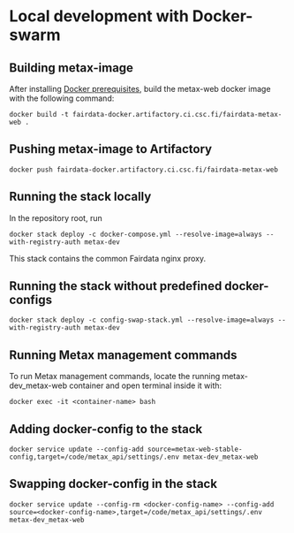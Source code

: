 # Local development with Docker-swarm

## Building metax-image

After installing [Docker prerequisites](docker-prerequisites.md), build the metax-web docker image with the following command:

`docker build -t fairdata-docker.artifactory.ci.csc.fi/fairdata-metax-web .`

<!-- ## Building httpd-image 

`docker build -t fairdata-docker.artifactory.ci.csc.fi/fairdata-metax-httpd -f containers/apache-image.Dockerfile .` -->

## Pushing metax-image to Artifactory

 `docker push fairdata-docker.artifactory.ci.csc.fi/fairdata-metax-web`

<!-- ## Pushing httpd-image to Artifactory

`docker push fairdata-docker.artifactory.ci.csc.fi/fairdata-metax-httpd` -->


## Running the stack locally

In the repository root, run

`docker stack deploy -c docker-compose.yml --resolve-image=always --with-registry-auth metax-dev`

This stack contains the common Fairdata nginx proxy.

## Running the stack without predefined docker-configs

`docker stack deploy -c config-swap-stack.yml --resolve-image=always --with-registry-auth metax-dev`

## Running Metax management commands

To run Metax management commands, locate the running metax-dev_metax-web container and open terminal inside it with:

`docker exec -it <container-name> bash`

## Adding docker-config to the stack

`docker service update --config-add source=metax-web-stable-config,target=/code/metax_api/settings/.env metax-dev_metax-web`

## Swapping docker-config in the stack

`docker service update --config-rm <docker-config-name> --config-add source=<docker-config-name>,target=/code/metax_api/settings/.env metax-dev_metax-web`
